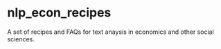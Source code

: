 # nlp_econ_recipes
A set of recipes and FAQs for text anaysis in economics and other social sciences.
